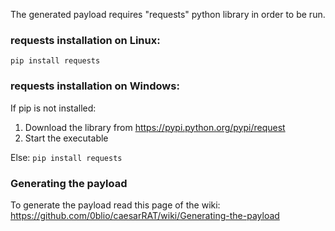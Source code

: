 The generated payload requires "requests" python library in order to be run.

### requests installation on Linux:
`pip install requests`

### requests installation on Windows:
If pip is not installed:
1. Download the library from https://pypi.python.org/pypi/request
2. Start the executable

Else:
`pip install requests`

### Generating the payload
To generate the payload read this page of the wiki: https://github.com/0blio/caesarRAT/wiki/Generating-the-payload
